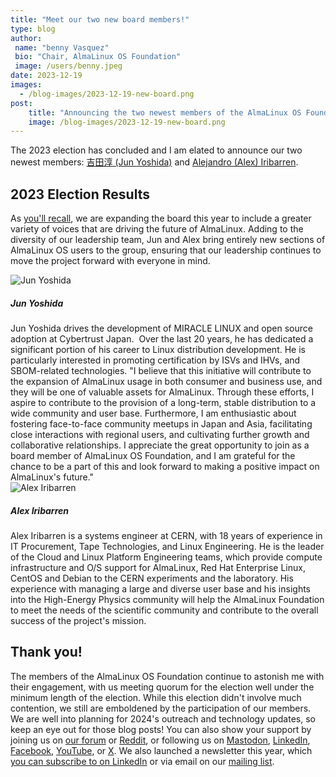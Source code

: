 ```yaml
---
title: "Meet our two new board members!"
type: blog
author: 
 name: "benny Vasquez"
 bio: "Chair, AlmaLinux OS Foundation"
 image: /users/benny.jpeg
date: 2023-12-19
images:
  - /blog-images/2023-12-19-new-board.png
post: 
    title: "Announcing the two newest members of the AlmaLinux OS Foundation board"
    image: /blog-images/2023-12-19-new-board.png
---
```


The 2023 election has concluded and I am elated to announce our two newest members: [吉田淳 (Jun Yoshida)](https://www.linkedin.com/in/jun-yoshida-6b4b5a16/) and [Alejandro (Alex) Iribarren](https://www.linkedin.com/in/iribarren/).

## 2023 Election Results

As [you'll recall](https://almalinux.org/blog/2023-09-14-election-2023/), we are expanding the board this year to include a greater variety of voices that are driving the future of AlmaLinux. Adding to the diversity of our leadership team, Jun and Alex bring entirely new sections of AlmaLinux OS users to the group, ensuring that our leadership continues to move the project forward with everyone in mind.

<section>
	<div class="py-5 px-4 text-center al-member-item">
		<div>
			<img class="img-fluid rounded-circle mb-3 img-thumbnail" src="/board/JunYoshida.jpg" alt="Jun Yoshida" style="max-width: 138px;">
		</div>
		<h5 class="mb-1">Jun Yoshida</h5>
	</div>
</section>
Jun Yoshida drives the development of MIRACLE LINUX and open source adoption at Cybertrust Japan.  Over the last 20 years, he has dedicated a significant portion of his career to Linux distribution development. He is particularly interested in promoting certification by ISVs and IHVs, and SBOM-related technologies. "I believe that this initiative will contribute to the expansion of AlmaLinux usage in both consumer and business use, and they will be one of valuable assets for AlmaLinux. Through these efforts, I aspire to contribute to the provision of a long-term, stable distribution to a wide community and user base. Furthermore, I am enthusiastic about fostering face-to-face community meetups in Japan and Asia, facilitating close interactions with regional users, and cultivating further growth and collaborative relationships. I appreciate the great opportunity to join as a board member of AlmaLinux OS Foundation, and I am grateful for the chance to be a part of this and look forward to making a positive impact on AlmaLinux's future."
<section>
	<div class="py-5 px-4 text-center al-member-item">
		<div>
			<img class="img-fluid rounded-circle mb-3 img-thumbnail" src="/board/alexiribarren.jpg" alt="Alex Iribarren" style="max-width: 138px;">
		</div>
		<h5 class="mb-1">Alex Iribarren</h5>
	</div>
</section>
Alex Iribarren is a systems engineer at CERN, with 18 years of experience in IT Procurement, Tape Technologies, and Linux Engineering. He is the leader of the Cloud and Linux Platform Engineering teams, which provide compute infrastructure and O/S support for AlmaLinux, Red Hat Enterprise Linux, CentOS and Debian to the CERN experiments and the laboratory. His experience with managing a large and diverse user base and his insights into the High-Energy Physics community will help the AlmaLinux Foundation to meet the needs of the scientific community and contribute to the overall success of the project's mission.

## Thank you!

The members of the AlmaLinux OS Foundation continue to astonish me with their engagement, with us meeting quorum for the election well under the minimum length of the election. While this election didn't involve much contention, we still are emboldened by the participation of our members.\
We are well into planning for 2024's outreach and technology updates, so keep an eye out for those blog posts! You can also show your support by joining us on [our forum](https://forums.almalinux.org/) or [Reddit](https://www.reddit.com/r/AlmaLinux/), or following us on [Mastodon](https://fosstodon.org/@almalinux/), [LinkedIn](https://www.linkedin.com/company/80320905/), [Facebook](https://www.facebook.com/AlmaLinux), [YouTube](https://www.youtube.com/channel/UCt9lpkqUPp1FUEi9uqVlPQA), or [X](https://twitter.com/AlmaLinux). We also launched a newsletter this year, which [you can subscribe to on LinkedIn](https://www.linkedin.com/newsletters/almalinux-news-7123058222835376128/) or via email on our [mailing list](https://lists.almalinux.org/postorius/lists/newsletters.lists.almalinux.org/).